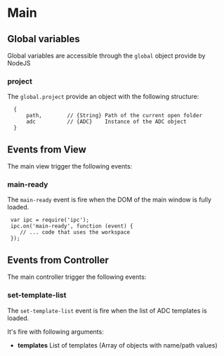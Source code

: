 # Main

## Global variables

Global variables are accessible through the `global` object provide by NodeJS

### project

The `global.project` provide an object with the following structure:
 
      {
          path,        // {String} Path of the current open folder
          adc          // {ADC}    Instance of the ADC object
      }

     
## Events from View
 
 The main view trigger the following events:
 
### main-ready

The `main-ready` event is fire when the DOM of the main window is fully loaded.

     var ipc = require('ipc');
     ipc.on('main-ready', function (event) {
        // ... code that uses the workspace 
     });
     
    
## Events from Controller

The main controller trigger the following events:

### set-template-list

The `set-template-list` event is fire when the list of ADC templates is loaded.

It's fire with following arguments:

* **templates** List of templates (Array of objects with name/path values)